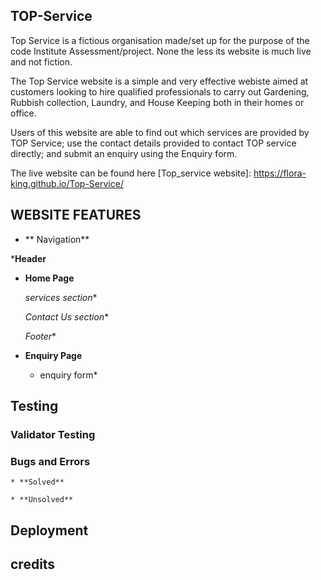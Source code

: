 ## TOP-Service
Top Service is a fictious organisation made/set up for the purpose of the code Institute Assessment/project. None the less its website is much live and not fiction.

The Top Service website is a simple and very effective webiste aimed at customers looking to hire qualified professionals to carry out Gardening, Rubbish collection, Laundry, and House Keeping both in their homes or office.

Users of this website are able to find out which services are provided by TOP Service; use the contact details provided to contact TOP service directly; and submit an enquiry using the Enquiry form.

The live website can be found here [Top_service website]: https://flora-king.github.io/Top-Service/
## WEBSITE FEATURES
* ** Navigation**

***Header**

* **Home Page**

    *services section**

    *Contact Us section**

    *Footer**   

* **Enquiry Page**

    * enquiry form* 

## Testing

### Validator Testing

### Bugs and Errors

    * **Solved**

    * **Unsolved**

## Deployment 


## credits
